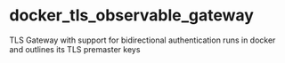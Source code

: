 # docker_tls_observable_gateway
TLS Gateway with support for bidirectional authentication runs in docker and outlines its TLS premaster keys
